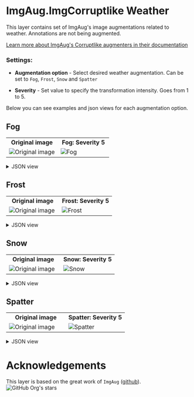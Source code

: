 # ImgAug.ImgCorruptlike Weather

This layer contains set of ImgAug's image augmentations related to weather. Annotations are not being augmented.

[Learn more about ImgAug's Corruptlike augmenters in their documentation](https://imgaug.readthedocs.io/en/latest/source/api_augmenters_imgcorruptlike.html)
### Settings:

- **Augmentation option** - Select desired weather augmentation. Can be set to `Fog`, `Frost`, `Snow` and `Spatter`

- **Severity** - Set value to specify the transformation intensity. Goes from 1 to 5.

Below you can see examples and json views for each augmentation option.

## Fog

<table>
<tr>
<td style="text-align:center; width:50%"><strong>Original image</strong></td>
<td style="text-align:center; width:50%"><strong>Fog: Severity 5</strong></td>
</tr>
<tr>
<td> <img src="https://github.com/supervisely-ecosystem/data-nodes/assets/115161827/894e0c45-44c9-4c67-9d9f-11cd5654fc90" alt="Original image" /> </td>
<td> <img src="https://github.com/supervisely-ecosystem/data-nodes/assets/115161827/b72facdd-8f97-46fe-a998-f0d75f60b185" alt="Fog" /> </td>
</tr>
</table>

<details>
  <summary>JSON view</summary>
<pre>
{
    "action": "iaa_imgcorruptlike_weather",
    "src": [
        "$images_project_1"
    ],
    "dst": "$iaa_imgcorruptlike_weather_7",
    "settings": {
        "option": "fog",
        "severity": 5
    }
}
</pre>
</details>

## Frost
<table>
<tr>
<td style="text-align:center; width:50%"><strong>Original image</strong></td>
<td style="text-align:center; width:50%"><strong>Frost: Severity 5</strong></td>
</tr>
<tr>
<td> <img src="https://github.com/supervisely-ecosystem/data-nodes/assets/115161827/894e0c45-44c9-4c67-9d9f-11cd5654fc90" alt="Original image" /> </td>
<td> <img src="https://github.com/supervisely-ecosystem/data-nodes/assets/115161827/d146a2a7-20e7-43a0-aaf1-13685286c1c1" alt="Frost" /> </td>
</tr>
</table>


<details>
  <summary>JSON view</summary>
<pre>
{
    "action": "iaa_imgcorruptlike_weather",
    "src": [
        "$images_project_1"
    ],
    "dst": "$iaa_imgcorruptlike_weather_7",
    "settings": {
        "option": "Frost",
        "severity": 5
    }
}
</pre>
</details>

## Snow
<table>
<tr>
<td style="text-align:center; width:50%"><strong>Original image</strong></td>
<td style="text-align:center; width:50%"><strong>Snow: Severity 5</strong></td>
</tr>
<tr>
<td> <img src="https://github.com/supervisely-ecosystem/data-nodes/assets/115161827/894e0c45-44c9-4c67-9d9f-11cd5654fc90" alt="Original image" /> </td>
<td> <img src="https://github.com/supervisely-ecosystem/data-nodes/assets/115161827/d377be8b-81be-403f-8756-a5ca29f42c64" alt="Snow" /> </td>
</tr>   
</table>

<details>
  <summary>JSON view</summary>
<pre>
{
    "action": "iaa_imgcorruptlike_weather",
    "src": [
        "$images_project_1"
    ],
    "dst": "$iaa_imgcorruptlike_weather_7",
    "settings": {
        "option": "snow",
        "severity": 5
    }
}
</pre>
</details>

## Spatter
<table>
<tr>
<td style="text-align:center; width:50%"><strong>Original image</strong></td>
<td style="text-align:center; width:50%"><strong>Spatter: Severity 5</strong></td>
</tr>
<tr>
<td> <img src="https://github.com/supervisely-ecosystem/data-nodes/assets/115161827/894e0c45-44c9-4c67-9d9f-11cd5654fc90" alt="Original image" /> </td>
<td> <img src="https://github.com/supervisely-ecosystem/data-nodes/assets/115161827/300f1ed6-d32f-4b02-87d8-002f549503ff" alt="Spatter" /> </td>
</tr>
</table>

<details>
  <summary>JSON view</summary>
<pre>
{
    "action": "iaa_imgcorruptlike_weather",
    "src": [
        "$images_project_1"
    ],
    "dst": "$iaa_imgcorruptlike_weather_7",
    "settings": {
        "option": "spatter",
        "severity": 5
    }
}
</pre>
</details>

# Acknowledgements

This layer is based on the great work of `ImgAug` ([github](https://github.com/aleju/imgaug)). ![GitHub Org's stars](https://img.shields.io/github/stars/aleju/imgaug?style=social)
